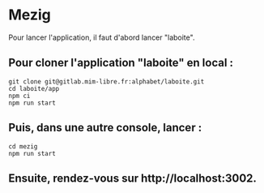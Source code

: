 # Mezig

Pour lancer l'application, il faut d'abord lancer "laboite".

## Pour cloner l'application "laboite" en local :

```
git clone git@gitlab.mim-libre.fr:alphabet/laboite.git
cd laboite/app
npm ci
npm run start
```

## Puis, dans une autre console, lancer :

```
cd mezig
npm run start
```

## Ensuite, rendez-vous sur http://localhost:3002.